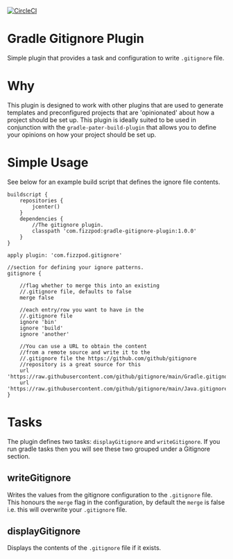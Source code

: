 [![CircleCI](https://circleci.com/gh/boxheed/gradle-gitignore-plugin/tree/master.svg?style=shield)](https://circleci.com/gh/boxheed/gradle-gitignore-plugin/tree/master)

# Gradle Gitignore Plugin

Simple plugin that provides a task and configuration to write `.gitignore` file.

# Why

This plugin is designed to work with other plugins that are used to generate templates and preconfigured projects that are 'opinionated' about how a project should be set up. This plugin is ideally suited to be used in conjunction with the `gradle-pater-build-plugin` that allows you to define your opinions on how your project should be set up.

# Simple Usage

See below for an example build script that defines the ignore file contents.

```
buildscript {
	repositories {
		jcenter()
	}
	dependencies {
	    //The gitignore plugin.
		classpath 'com.fizzpod:gradle-gitignore-plugin:1.0.0'
	}
}

apply plugin: 'com.fizzpod.gitignore'

//section for defining your ignore patterns.
gitignore {

	//flag whether to merge this into an existing 
	//.gitignore file, defaults to false
	merge false

	//each entry/row you want to have in the 
	//.gitignore file
    ignore 'bin'
    ignore 'build'
    ignore 'another'

	//You can use a URL to obtain the content
	//from a remote source and write it to the 
	//.gitignore file the https://github.com/github/gitignore
	//repository is a great source for this
	url 'https://raw.githubusercontent.com/github/gitignore/main/Gradle.gitignore'
    url 'https://raw.githubusercontent.com/github/gitignore/main/Java.gitignore'
}

```

# Tasks

The plugin defines two tasks: `displayGitignore` and `writeGitignore`. If you run gradle tasks then you will see these two grouped under a Gitignore section.

## writeGitignore

Writes the values from the gitignore configuration to the `.gitignore` file. This honours the `merge` flag in the configuration, by default the `merge` is false i.e. this will overwrite your `.gitignore` file.

## displayGitignore

Displays the contents of the `.gitignore` file if it exists.
